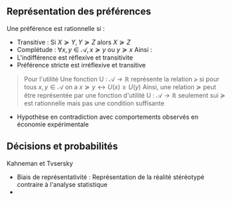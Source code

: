 ## Représentation des préférences
Une préférence est rationnelle si :
- Transitive : Si $X \succeq Y, Y \succeq Z \text{ alors } X\succeq Z$
- Complétude : $\forall x,y \in \mathcal{A}, x\succeq y \text{ ou } y \succeq x$
Ainsi :
- L'indifférence est réflexive et transitivite 
- Préférence stricte est irréflexive et transitive
>Pour l'utilité
>	Une fonction U : $\mathcal{A}\to \mathbb{R}$ représente la relation $\succeq$ si pour tous $x,y \in \mathcal{A}$ on a 
	$x \succeq y \leftrightarrow U(x)\geq U(y)$
Ainsi, une relation $\succeq$ peut être représentée par une fonction d'utilité U : $\mathcal{A}\to \mathbb{R}$ seulement sui $\succeq$ est rationnelle mais pas une condition suffisante
- Hypothèse en contradiction avec comportements observés en économie expérimentale
## Décisions et probabilités
Kahneman et Tvsersky 
- Biais de représentativité : Représentation de la réalité stéréotypé contraire à l'analyse statistique
- 
